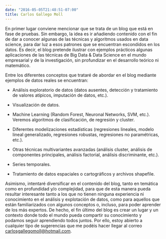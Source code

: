 ```yaml
---
date: "2016-05-05T21:48:51-07:00"
title: Carlos Gallego Moll
---
```




En primer lugar conviene mencionar que se trata de un blog que está en fase de pruebas. Sin embargo, la idea es ir añadiendo contenido con el fin de dar a conocer algunas de las técnicas y algoritmos usados en data science, para dar luz a esos patrones que se encuentran escondidos en los datos. Es decir, el blog pretende ilustrar con ejemplos prácticos algunas aplicaciones de las técnicas de Big Data & Data Science en el mundo empresarial y de la investigación, sin profundizar en el desarrollo teórico ni matemático.

Entre los diferentes conceptos que trataré de abordar en el blog mediante ejemplos de datos reales se encuentran:

- Análisis exploratorio de datos (datos ausentes, detección y tratamiento de valores atípicos, imputación de datos, etc.).

- Visualización de datos.

- Machine Learning (Random Forest, Neuronal Networks, SVM, etc.). Veremos algoritmos de clasificación, de regresión y cluster.

- Diferentes modelizaciones estadísticas (regresiones lineales, modelo lineal generalizado, regresiones robustas, regresiones no paramétricas, etc.).

- Otras técnicas multivariantes avanzadas (análisis cluster, análisis de componentes principales, análisis factorial, análisis discriminante, etc.).

- Series temporales.

- Tratamiento de datos espaciales o cartográficos y archivos shapefile.


Asimismo, intentaré diversificar en el contenido del blog, tanto en temática como en profundidad y/o complejidad, para que de esta manera pueda resultar interesante tanto a los que no tienen ninguna experiencia ni conocimiento en el análisis y explotación de datos, como para aquellos que están familiarizados con algunos conceptos o, incluso, para poder aprender de los más expertos.
De hecho, el fin último del blog es crear un lugar y un contexto donde todo el mundo pueda compartir su conocimiento y podamos seguir aprendiendo todos juntos. Por ello, estoy abierto a cualquier tipo de sugerencias que me podéis hacer llegar al correo carlosgallegomoll@hotmail.com.

